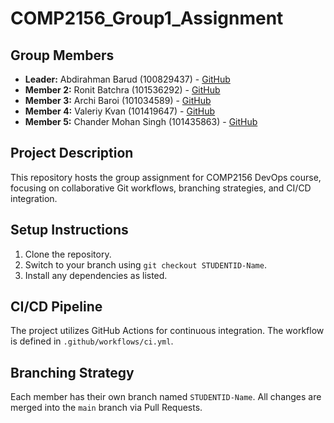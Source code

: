 # COMP2156_Group1_Assignment
## Group Members
- **Leader:** Abdirahman Barud (100829437) - [GitHub](https://github.com/Barud09)
- **Member 2:** Ronit Batchra (101536292) - [GitHub](https://github.com/ronitbatchra007)
- **Member 3:** Archi Baroi (101034589) - [GitHub](https://github.com/ArchiAB)
- **Member 4:** Valeriy Kvan (101419647) - [GitHub](https://github.com/ValeriyKvan11)
- **Member 5:** Chander Mohan Singh (101435863) - [GitHub](https://github.com/ChanderMohan42)
## Project Description
This repository hosts the group assignment for COMP2156 DevOps course, focusing on
collaborative Git workflows, branching strategies, and CI/CD integration.
## Setup Instructions
1. Clone the repository.
2. Switch to your branch using `git checkout STUDENTID-Name`.
3. Install any dependencies as listed.
## CI/CD Pipeline
The project utilizes GitHub Actions for continuous integration. The workflow is defined
in `.github/workflows/ci.yml`.
## Branching Strategy
Each member has their own branch named `STUDENTID-Name`. All changes are
merged into the `main` branch via Pull Requests.

